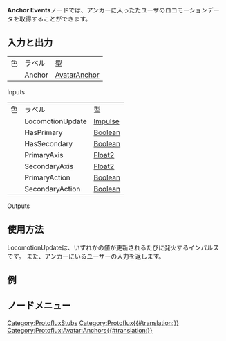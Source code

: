 <languages></languages>

<div class="mw-translate-fuzzy">

**Anchor
Events**ノードでは、アンカーに入ったたユーザのロコモーションデータを取得することができます。

</div>

## 入力と出力

|     |        |                                                         |
|-----|--------|---------------------------------------------------------|
| 色  | ラベル | 型                                                      |
|     | Anchor | [AvatarAnchor](:Category:Types:AvatarAnchor "wikilink") |

Inputs

|     |                  |                                             |
|-----|------------------|---------------------------------------------|
| 色  | ラベル           | 型                                          |
|     | LocomotionUpdate | [Impulse](:Protoflux:Impulses "wikilink")   |
|     | HasPrimary       | [Boolean](:Category:Types:Bool "wikilink")  |
|     | HasSecondary     | [Boolean](:Category:Types:Bool "wikilink")  |
|     | PrimaryAxis      | [Float2](:Category:Types:Float2 "wikilink") |
|     | SecondaryAxis    | [Float2](:Category:Types:Float2 "wikilink") |
|     | PrimaryAction    | [Boolean](:Category:Types:Bool "wikilink")  |
|     | SecondaryAction  | [Boolean](:Category:Types:Bool "wikilink")  |

Outputs

## 使用方法

LocomotionUpdateは、いずれかの値が更新されるたびに発火するインパルスです。
また、アンカーにいるユーザーの入力を返します。

## 例

## ノードメニュー

[Category:ProtofluxStubs](Category:ProtofluxStubs "wikilink")
[Category:Protoflux{{#translation:}}](Category:Protoflux{{#translation:}} "wikilink")
[Category:Protoflux:Avatar:Anchors{{#translation:}}](Category:Protoflux:Avatar:Anchors{{#translation:}} "wikilink")